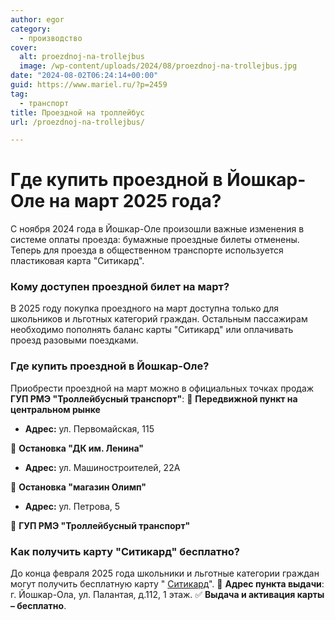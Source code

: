 ```yaml
---
author: egor
category:
  - производство
cover:
  alt: proezdnoj-na-trollejbus
  image: /wp-content/uploads/2024/08/proezdnoj-na-trollejbus.jpg
date: "2024-08-02T06:24:14+00:00"
guid: https://www.mariel.ru/?p=2459
tag:
  - транспорт
title: Проездной на троллейбус
url: /proezdnoj-na-trollejbus/

---
```

# **Где купить проездной в Йошкар-Оле на март 2025 года?**

С ноября 2024 года в Йошкар-Оле произошли важные изменения в системе оплаты проезда: бумажные проездные билеты отменены. Теперь для проезда в общественном транспорте используется пластиковая карта "Ситикард".

### **Кому доступен проездной билет на март?**

В 2025 году покупка проездного на март доступна только для школьников и льготных категорий граждан. Остальным пассажирам необходимо пополнять баланс карты "Ситикард" или оплачивать проезд разовыми поездками.

### **Где купить проездной в Йошкар-Оле?**

Приобрести проездной на март можно в официальных точках продаж **ГУП РМЭ "Троллейбусный транспорт"**:
📍 **Передвижной пункт на центральном рынке**

- **Адрес:** ул. Первомайская, 115

📍 **Остановка "ДК им. Ленина"**

- **Адрес:** ул. Машиностроителей, 22А

📍 **Остановка "магазин Олимп"**

- **Адрес:** ул. Петрова, 5

📍 **ГУП РМЭ "Троллейбусный транспорт"**

### **Как получить карту "Ситикард" бесплатно?**

До конца февраля 2025 года школьники и льготные категории граждан могут получить бесплатную карту " [Ситикард](/sitikard/)".
📌 **Адрес пункта выдачи**: г. Йошкар-Ола, ул. Палантая, д.112, 1 этаж.
✅ **Выдача и активация карты – бесплатно**.
